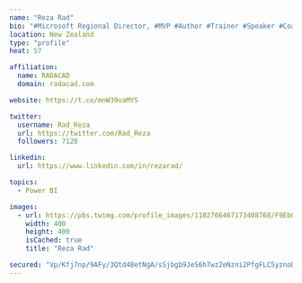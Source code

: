 ```yaml
---
name: "Reza Rad"
bio: "#Microsoft Regional Director, #MVP #Author #Trainer #Speaker #Coach #Consultant #PowerBI "
location: New Zealand
type: "profile"
heat: 57

affiliation:
  name: RADACAD
  domain: radacad.com

website: https://t.co/mnW39vaMYS

twitter:
  username: Rad_Reza
  url: https://twitter.com/Rad_Reza
  followers: 7128

linkedin:
  url: https://www.linkedin.com/in/rezarad/

topics:
  - Power BI

images:
  - url: https://pbs.twimg.com/profile_images/1102766467173408768/F9EbQENa_400x400.png
    width: 400
    height: 400
    isCached: true
    title: "Reza Rad"

secured: "Vp/Kfj7np/9AFy/3Qtd48etNgA/sSjbgb9JeS6h7wz2eNzni2PfgFLC5yznoDA/3q9QbmEoef4mSdfz34p8vfdtnY/+VoIODpwIUOon/x0rvIB0GasoP6I5ItZOBxFjIn/nNPeISbQmyE2/+GzlFVRvDXxeZyJz0+hLZT5hMCDd+k/i5v0jnLLUqJwP4WfqSt4ULjtc0rRwSwZkCXJK1edLo4CsqFhqFf6WhMtDqdi3vDk9UffhjHtxsJ8BQynjV+uWhcBxuWRepbY7H5VP+ORK7LkOBmjw0YNKvdzw1+QJjo5M2/yONc+P74OihTAPP7p6qZ7x2s7ojUuWPH0zuAofteCy2EczRcVHvxbgWDED7TnfuFKW8SWH7+hDaABu8gYPC+Xvbf9sYnseXpTKClfQfx253uZkTdiN0+cv+Qms=;OCEIDlKSRlHCoIGNHFUmLQ=="
---
```


